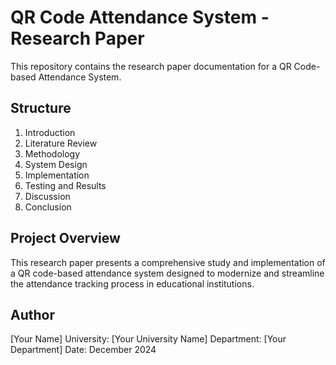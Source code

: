 # QR Code Attendance System - Research Paper

This repository contains the research paper documentation for a QR Code-based Attendance System.

## Structure

01. Introduction
02. Literature Review
03. Methodology
04. System Design
05. Implementation
06. Testing and Results
07. Discussion
08. Conclusion

## Project Overview
This research paper presents a comprehensive study and implementation of a QR code-based attendance system designed to modernize and streamline the attendance tracking process in educational institutions.

## Author
[Your Name]
University: [Your University Name]
Department: [Your Department]
Date: December 2024
